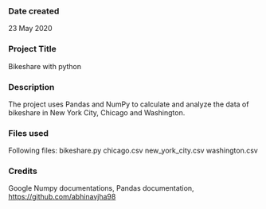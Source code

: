 ### Date created
23 May 2020

### Project Title
Bikeshare with python 

### Description
The project uses Pandas and NumPy to calculate and analyze the data of bikeshare in New York City, Chicago and Washington.

### Files used
Following files:
bikeshare.py
chicago.csv
new_york_city.csv
washington.csv

### Credits
Google Numpy documentations,
Pandas documentation,
https://github.com/abhinavjha98

